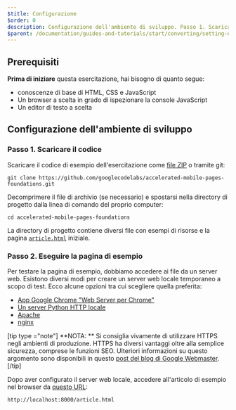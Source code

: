 ```yaml
---
$title: Configurazione
$order: 0
description: Configurazione dell'ambiente di sviluppo. Passo 1. Scaricare il codice. Scaricare il codice di esempio dell'esercitazione come file in formato ZIP o tramite git ...
$parent: /documentation/guides-and-tutorials/start/converting/setting-up.md
---
```


## Prerequisiti

**Prima di iniziare** questa esercitazione, hai bisogno di quanto segue:

- conoscenze di base di HTML, CSS e JavaScript
- Un browser a scelta in grado di ispezionare la console JavaScript
- Un editor di testo a scelta

## Configurazione dell'ambiente di sviluppo

### Passo 1. Scaricare il codice

Scaricare il codice di esempio dell'esercitazione come [file ZIP](https://github.com/googlecodelabs/accelerated-mobile-pages-foundations/archive/master.zip) o tramite git:

```shell
git clone https://github.com/googlecodelabs/accelerated-mobile-pages-foundations.git
```

Decomprimere il file di archivio (se necessario) e spostarsi nella directory di progetto dalla linea di comando del proprio computer:

```shell
cd accelerated-mobile-pages-foundations
```

La directory di progetto contiene diversi file con esempi di risorse e la pagina [`article.html`](https://github.com/googlecodelabs/accelerated-mobile-pages-foundations/blob/master/article.html) iniziale.

### Passo 2. Eseguire la pagina di esempio

Per testare la pagina di esempio, dobbiamo accedere ai file da un server web. Esistono diversi modi per creare un server web locale temporaneo a scopo di test. Ecco alcune opzioni tra cui scegliere quella preferita:

- [App Google Chrome "Web Server per Chrome"](https://chrome.google.com/webstore/detail/web-server-for-chrome/ofhbbkphhbklhfoeikjpcbhemlocgigb)
- [Un server Python HTTP locale](https://developer.mozilla.org/en-US/docs/Learn/Common_questions/set_up_a_local_testing_server#Running_a_simple_local_HTTP_server)
- [Apache](https://httpd.apache.org/docs/2.4/getting-started.html)
- [nginx](http://nginx.org/)

[tip type ="note"] **NOTA: ** Si consiglia vivamente di utilizzare HTTPS negli ambienti di produzione. HTTPS ha diversi vantaggi oltre alla semplice sicurezza, comprese le funzioni SEO. Ulteriori informazioni su questo argomento sono disponibili in questo [post del blog di Google Webmaster](https://webmasters.googleblog.com/2014/08/https-as-ranking-signal.html). [/tip]

Dopo aver configurato il server web locale, accedere all'articolo di esempio nel browser da [questo URL](http://localhost:8000/article.html):

```text
http://localhost:8000/article.html
```
